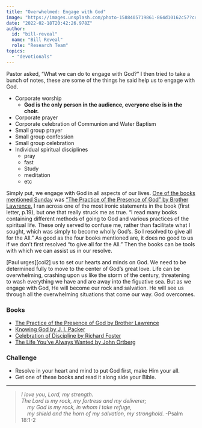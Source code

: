 ```yaml
---
title: "Overwhelmed: Engage with God"
image: "https://images.unsplash.com/photo-1588405719861-864d10162c57?crop=entropy&cs=srgb&fm=jpg&ixid=Mnw5NjYxfDB8MXxzZWFyY2h8MTB8fFRydXRofGVufDB8fHx8MTYxODIzNjM3Mw&ixlib=rb-1.2.1&q=85"
date: "2022-02-18T20:42:26.978Z"
author:
  id: "bill-reveal"
  name: "Bill Reveal"
  role: "Research Team"
topics:
  - "devotionals"
---
```

Pastor asked, “What we can do to engage with God?” I then tried to take a bunch of notes, these are some of the things he said help us to engage with God.
* Corporate worship
    - **God is the only person in the audience, everyone else is in the choir.**
* Corporate prayer
* Corporate celebration of Communion and Water Baptism
* Small group prayer
* Small group confession
* Small group celebration
* Individual spiritual disciplines
  * pray
  * fast
  * Study
  * meditation
  * etc

Simply put, we engage with God in all aspects of our lives. [One of the books mentioned Sunday][ft] was [“The Practice of the Presence of God” by Brother Lawrence.][law] I ran across one of the most ironic statements in the book (first letter, p.19), but one that really struck me as true. “I read many books containing different methods of going to God and various practices of the spiritual life. These only served to confuse me, rather than facilitate what I sought, which was simply to become wholly God’s. So I resolved to give all for the All.” As good as the four books mentioned are, it does no good to us if we don’t first resolved “to give all for the All.” Then the books can be tools with which we can assist us in our resolve.

[Paul urges][col2] us to set our hearts and minds on God. We need to be determined fully to move to the center of God’s great love. Life can be overwhelming, crashing upon us like the storm of the century, threatening to wash everything we have and are away into the figuative sea. But as we engage with God, He will become our rock and salvation. He will see us through all the overwhelming situations that come our way. God overcomes.

### Books
- [The Practice of the Presence of God by Brother Lawrence][law]
- [Knowing God by J. I. Packer][pack]
- [Celebration of Discipline by Richard Foster][fost]
- [The Life You’ve Always Wanted by John Ortberg][ort]

### Challenge
- Resolve in your heart and mind to put God first, make Him your all.
- Get one of these books and read it along side your Bible.

----
> _I love you, Lord, my strength.   
> The Lord is my rock, my fortress and my deliverer;    
> &nbsp;&nbsp;&nbsp;&nbsp;my God is my rock, in whom I take refuge,    
> &nbsp;&nbsp;&nbsp;&nbsp;my shield and the horn of my salvation, my stronghold._ -Psalm 18:1-2

[ft]: https://today.flatland.church/
[law]: https://www.amazon.com/Practice-Presence-God-Modern-English/dp/1521299757
[pack]: https://www.amazon.com/Knowing-God-IVP-Signature-Collection-ebook/dp/B08TH65W3C/
[fost]: https://www.amazon.com/Celebration-Discipline-Special-Anniversary-Richard-ebook/dp/B07CRKXMB7
[ort]: https://www.amazon.com/Life-Youve-Always-Wanted-Disciplines-ebook/dp/B00164WE3A/
[col3]: https://biblehub.com/context/colossians/3-1.htm
